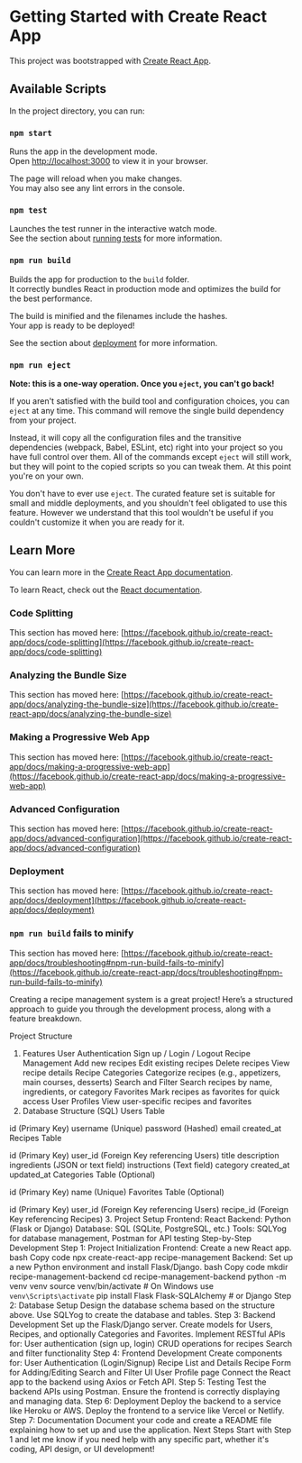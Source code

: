 # Getting Started with Create React App

This project was bootstrapped with [Create React App](https://github.com/facebook/create-react-app).

## Available Scripts

In the project directory, you can run:

### `npm start`

Runs the app in the development mode.\
Open [http://localhost:3000](http://localhost:3000) to view it in your browser.

The page will reload when you make changes.\
You may also see any lint errors in the console.

### `npm test`

Launches the test runner in the interactive watch mode.\
See the section about [running tests](https://facebook.github.io/create-react-app/docs/running-tests) for more information.

### `npm run build`

Builds the app for production to the `build` folder.\
It correctly bundles React in production mode and optimizes the build for the best performance.

The build is minified and the filenames include the hashes.\
Your app is ready to be deployed!

See the section about [deployment](https://facebook.github.io/create-react-app/docs/deployment) for more information.

### `npm run eject`

**Note: this is a one-way operation. Once you `eject`, you can't go back!**

If you aren't satisfied with the build tool and configuration choices, you can `eject` at any time. This command will remove the single build dependency from your project.

Instead, it will copy all the configuration files and the transitive dependencies (webpack, Babel, ESLint, etc) right into your project so you have full control over them. All of the commands except `eject` will still work, but they will point to the copied scripts so you can tweak them. At this point you're on your own.

You don't have to ever use `eject`. The curated feature set is suitable for small and middle deployments, and you shouldn't feel obligated to use this feature. However we understand that this tool wouldn't be useful if you couldn't customize it when you are ready for it.

## Learn More

You can learn more in the [Create React App documentation](https://facebook.github.io/create-react-app/docs/getting-started).

To learn React, check out the [React documentation](https://reactjs.org/).

### Code Splitting

This section has moved here: [https://facebook.github.io/create-react-app/docs/code-splitting](https://facebook.github.io/create-react-app/docs/code-splitting)

### Analyzing the Bundle Size

This section has moved here: [https://facebook.github.io/create-react-app/docs/analyzing-the-bundle-size](https://facebook.github.io/create-react-app/docs/analyzing-the-bundle-size)

### Making a Progressive Web App

This section has moved here: [https://facebook.github.io/create-react-app/docs/making-a-progressive-web-app](https://facebook.github.io/create-react-app/docs/making-a-progressive-web-app)

### Advanced Configuration

This section has moved here: [https://facebook.github.io/create-react-app/docs/advanced-configuration](https://facebook.github.io/create-react-app/docs/advanced-configuration)

### Deployment

This section has moved here: [https://facebook.github.io/create-react-app/docs/deployment](https://facebook.github.io/create-react-app/docs/deployment)

### `npm run build` fails to minify

This section has moved here: [https://facebook.github.io/create-react-app/docs/troubleshooting#npm-run-build-fails-to-minify](https://facebook.github.io/create-react-app/docs/troubleshooting#npm-run-build-fails-to-minify)

Creating a recipe management system is a great project! Here’s a structured approach to guide you through the development process, along with a feature breakdown.

Project Structure
1. Features
User Authentication
Sign up / Login / Logout
Recipe Management
Add new recipes
Edit existing recipes
Delete recipes
View recipe details
Recipe Categories
Categorize recipes (e.g., appetizers, main courses, desserts)
Search and Filter
Search recipes by name, ingredients, or category
Favorites
Mark recipes as favorites for quick access
User Profiles
View user-specific recipes and favorites
2. Database Structure (SQL)
Users Table

id (Primary Key)
username (Unique)
password (Hashed)
email
created_at
Recipes Table

id (Primary Key)
user_id (Foreign Key referencing Users)
title
description
ingredients (JSON or text field)
instructions (Text field)
category
created_at
updated_at
Categories Table (Optional)

id (Primary Key)
name (Unique)
Favorites Table (Optional)

id (Primary Key)
user_id (Foreign Key referencing Users)
recipe_id (Foreign Key referencing Recipes)
3. Project Setup
Frontend: React
Backend: Python (Flask or Django)
Database: SQL (SQLite, PostgreSQL, etc.)
Tools: SQLYog for database management, Postman for API testing
Step-by-Step Development
Step 1: Project Initialization
Frontend: Create a new React app.
bash
Copy code
npx create-react-app recipe-management
Backend: Set up a new Python environment and install Flask/Django.
bash
Copy code
mkdir recipe-management-backend
cd recipe-management-backend
python -m venv venv
source venv/bin/activate  # On Windows use `venv\Scripts\activate`
pip install Flask Flask-SQLAlchemy  # or Django
Step 2: Database Setup
Design the database schema based on the structure above.
Use SQLYog to create the database and tables.
Step 3: Backend Development
Set up the Flask/Django server.
Create models for Users, Recipes, and optionally Categories and Favorites.
Implement RESTful APIs for:
User authentication (sign up, login)
CRUD operations for recipes
Search and filter functionality
Step 4: Frontend Development
Create components for:
User Authentication (Login/Signup)
Recipe List and Details
Recipe Form for Adding/Editing
Search and Filter UI
User Profile page
Connect the React app to the backend using Axios or Fetch API.
Step 5: Testing
Test the backend APIs using Postman.
Ensure the frontend is correctly displaying and managing data.
Step 6: Deployment
Deploy the backend to a service like Heroku or AWS.
Deploy the frontend to a service like Vercel or Netlify.
Step 7: Documentation
Document your code and create a README file explaining how to set up and use the application.
Next Steps
Start with Step 1 and let me know if you need help with any specific part, whether it's coding, API design, or UI development!
